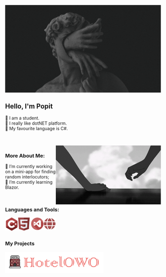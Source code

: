 <img src = "https://github.com/LizaPervokursnica/LizaPervokursnica/blob/main/assets/images/12%20(1).jpg?raw=true">

## Hello, I'm Popit
<!--🔴🔺🔻🧧❗❓⭕🍎🍒😡❤️-->
🔻 I am a student.<br> 🔻 I really like dotNET platform.<br>🔻 My favourite language is C#.
##
<br/>

<img align="right" alt="GIF" src="https://github.com/LizaPervokursnica/LizaPervokursnica/blob/main/assets/images/898eec7879860ad13ed3e387adfce2f9.gif?raw=true" width="340px"/>
  
###  More About Me:

🔻 I’m currently working on a mini-app for finding random interlocutors;
<br>
🔻 I’m currently learning Blazor.

<br>

### Languages and Tools:

<a href="https://docs.microsoft.com/ru-ru/dotnet/csharp/" target="_blank"> <img align="left" src="https://github.com/LizaPervokursnica/LizaPervokursnica/blob/main/assets/images/c-sharp.png?raw=true" alt="С#" height="42px"/> </a> 

<a href="https://developer.mozilla.org/ru/docs/Learn/HTML/Introduction_to_HTML" target="_blank"> <img align="left" src="https://github.com/LizaPervokursnica/LizaPervokursnica/blob/main/assets/icons/html.png?raw=true" alt="tensorflow" height="42px"/> </a> 

<a href = "https://visualstudio.microsoft.com/ru/"><img align="left" src="https://github.com/LizaPervokursnica/LizaPervokursnica/blob/main/assets/icons/visual-studio.png?raw=true" alt="tensorflow" height="40px"/> </a> 

<a href="https://docs.microsoft.com/ru-ru/aspnet/core/blazor/?view=aspnetcore-6.0" target="_blank"> <img align="left" src="https://github.com/LizaPervokursnica/LizaPervokursnica/blob/main/assets/icons/web.png?raw=true" alt="tensorflow" height="40px"/> </a> 


<br>
<br>
<br>

### My Projects
<a href="https://github.com/LizaPervokursnica/Cursovaya" target="_blank"> <img alt="artistify" src="https://github.com/LizaPervokursnica/LizaPervokursnica/blob/main/assets/images/hotelOWO.png?raw=true" height="68" align="left"> </a>
